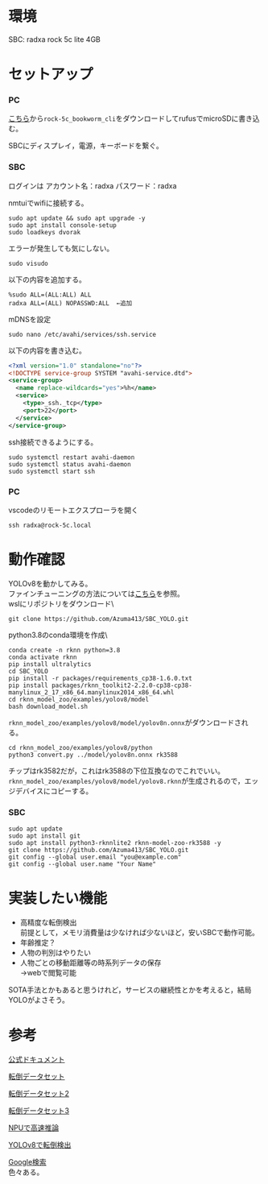 # 環境
SBC: radxa rock 5c lite 4GB
# セットアップ
### PC
[こちら](https://github.com/radxa-build/rock-5c/releases/)から`rock-5c_bookworm_cli`をダウンロードしてrufusでmicroSDに書き込む。

SBCにディスプレイ，電源，キーボードを繋ぐ。
### SBC
ログインは
アカウント名：radxa
パスワード：radxa

nmtuiでwifiに接続する。
```
sudo apt update && sudo apt upgrade -y
sudo apt install console-setup
sudo loadkeys dvorak
```
エラーが発生しても気にしない。
```
sudo visudo
```
以下の内容を追加する。
```
%sudo ALL=(ALL:ALL) ALL
radxa ALL=(ALL) NOPASSWD:ALL  ←追加
```
mDNSを設定
```
sudo nano /etc/avahi/services/ssh.service
```
以下の内容を書き込む。
```xml
<?xml version="1.0" standalone="no"?>
<!DOCTYPE service-group SYSTEM "avahi-service.dtd">
<service-group>
  <name replace-wildcards="yes">%h</name>
  <service>
    <type>_ssh._tcp</type>
    <port>22</port>
  </service>
</service-group>
```
ssh接続できるようにする。
```
sudo systemctl restart avahi-daemon
sudo systemctl status avahi-daemon
sudo systemctl start ssh
```
### PC
vscodeのリモートエクスプローラを開く
```
ssh radxa@rock-5c.local
```
# 動作確認
YOLOv8を動かしてみる。\
ファインチューニングの方法については[こちら](https://qiita.com/hirekatsu0523/items/f2f0e1a0f8a9ea92d913)を参照。\
wslにリポジトリをダウンロード\
```
git clone https://github.com/Azuma413/SBC_YOLO.git
```
python3.8のconda環境を作成\
```
conda create -n rknn python=3.8
conda activate rknn
pip install ultralytics
cd SBC_YOLO
pip install -r packages/requirements_cp38-1.6.0.txt
pip install packages/rknn_toolkit2-2.2.0-cp38-cp38-manylinux_2_17_x86_64.manylinux2014_x86_64.whl
cd rknn_model_zoo/examples/yolov8/model
bash download_model.sh
```
`rknn_model_zoo/examples/yolov8/model/yolov8n.onnx`がダウンロードされる。
```
cd rknn_model_zoo/examples/yolov8/python
python3 convert.py ../model/yolov8n.onnx rk3588
```
チップはrk3582だが，これはrk3588の下位互換なのでこれでいい。
`rknn_model_zoo/examples/yolov8/model/yolov8.rknn`が生成されるので，エッジデバイスにコピーする。

### SBC
```
sudo apt update
sudo apt install git
sudo apt install python3-rknnlite2 rknn-model-zoo-rk3588 -y
git clone https://github.com/Azuma413/SBC_YOLO.git
git config --global user.email "you@example.com"
git config --global user.name "Your Name"
```




# 実装したい機能
- 高精度な転倒検出\
前提として，メモリ消費量は少なければ少ないほど，安いSBCで動作可能。
- 年齢推定？
- 人物の判別はやりたい
- 人物ごとの移動距離等の時系列データの保存\
→webで閲覧可能

SOTA手法とかもあると思うけれど，サービスの継続性とかを考えると，結局YOLOがよさそう。


# 参考
[公式ドキュメント](https://developer.d-robotics.cc/rdk_doc/en/Basic_Development)

[転倒データセット](https://ieeexplore.ieee.org/document/9171857/algorithms?tabFilter=dataset#algorithms)

[転倒データセット2](https://universe.roboflow.com/hero-d6kgf/yolov5-fall-detection)

[転倒データセット3](https://www.perplexity.ai/search/zhuan-dao-jian-zhi-shou-fa-tot-YMOwBnkGTA69gU3SQhbZMw)

[NPUで高速推論](https://qiita.com/ysuito/items/a0d3201581f9057c973b#npu%E3%81%A8%E3%81%AF)

[YOLOv8で転倒検出](https://github.com/pahaht/YOLOv8-Fall-detection)

[Google検索](https://www.google.com/search?q=yolo+human+falling&sca_esv=fef8a0a8565c2553&sxsrf=ADLYWIK8XVuBc0kY8tuDLcxB5Fnie2qsaA%3A1728566423082&source=hp&ei=l9QHZ_rhAYfCvr0Pl7ekwQg&iflsig=AL9hbdgAAAAAZwfipxpoqxLX23iIPpkSSvkbhSfRzRyT&ved=0ahUKEwi6ifbc84OJAxUHoa8BHZcbKYgQ4dUDCA8&uact=5&oq=yolo+human+falling&gs_lp=Egdnd3Mtd2l6IhJ5b2xvIGh1bWFuIGZhbGxpbmcyCBAAGIAEGKIEMggQABiABBiiBDIIEAAYgAQYogQyCBAAGIAEGKIEMggQABiABBiiBEjyHlCjAViaHXABeACQAQCYAXSgAbINqgEEMTQuNLgBA8gBAPgBAZgCE6ACzA2oAgrCAgcQIxgnGOoCwgIMECMYgAQYExgnGIoFwgINEAAYgAQYsQMYgwEYBMICCxAAGIAEGLEDGIMBwgIQEAAYgAQYsQMYQxiDARiKBcICDhAAGIAEGLEDGIMBGIoFwgIKEAAYgAQYsQMYBMICBxAAGIAEGATCAgoQABiABBhDGIoFwgIFEAAYgATCAggQABiABBixA8ICCRAAGIAEGAQYCsICCBAAGIAEGMsBwgIEEAAYHsICBhAAGAgYHsICCBAAGAgYChgewgIKEAAYCBgKGA0YHsICBRAhGKABmAMEkgcEMTEuOKAHjC8&sclient=gws-wiz)\
色々ある。